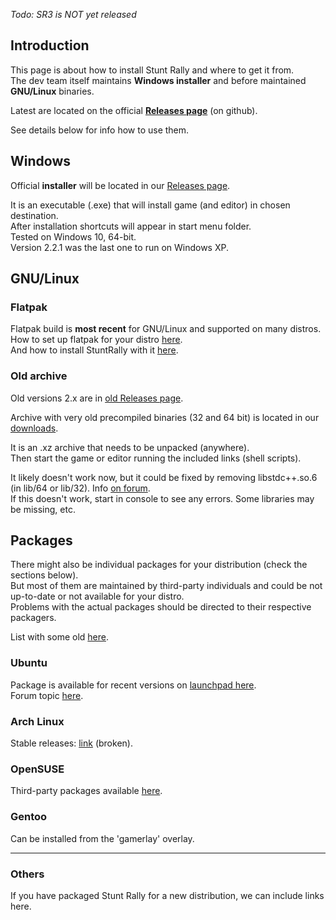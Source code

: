 _Todo: SR3 is NOT yet released_ 

## Introduction

This page is about how to install Stunt Rally and where to get it from.  
The dev team itself maintains **Windows installer** and before maintained **GNU/Linux** binaries.  

Latest are located on the official **[Releases page](https://github.com/stuntrally/stuntrally3/releases)** (on github).  

See details below for info how to use them.

## Windows

Official **installer** will be located in our [Releases page](https://github.com/stuntrally/stuntrally3/releases).

It is an executable (.exe) that will install game (and editor) in chosen destination.   
After installation shortcuts will appear in start menu folder.   
Tested on Windows 10, 64-bit.  
Version 2.2.1 was the last one to run on Windows XP.

## GNU/Linux

### Flatpak

Flatpak build is **most recent** for GNU/Linux and supported on many distros.  
How to set up flatpak for your distro [here](https://flatpak.org/setup/).  
And how to install StuntRally with it [here](https://flathub.org/apps/details/org.tuxfamily.StuntRally).  


### Old archive

Old versions 2.x are in [old Releases page](https://github.com/stuntrally/stuntrally/releases).  

Archive with very old precompiled binaries (32 and 64 bit) is located in our [downloads](https://sourceforge.net/projects/stuntrally/files/).  

It is an .xz archive that needs to be unpacked (anywhere).   
Then start the game or editor running the included links (shell scripts).  

It likely doesn't work now, but it could be fixed by removing libstdc++.so.6 (in lib/64 or lib/32). Info [on forum](https://forum.freegamedev.net/viewtopic.php?f=78&t=7980).  
If this doesn't work, start in console to see any errors. Some libraries may be missing, etc.  


## Packages

There might also be individual packages for your distribution (check the sections below).   
But most of them are maintained by third-party individuals and could be not up-to-date or not available for your distro.   
Problems with the actual packages should be directed to their respective packagers.

List with some old [here](https://pkgs.org/search/?q=stuntrally).


### Ubuntu ###

Package is available for recent versions on [launchpad here](https://launchpad.net/~xtradeb/+archive/ubuntu/play).  
Forum topic [here](https://forum.freegamedev.net/viewtopic.php?f=81&t=17068).

### Arch Linux ###

Stable releases: [link](http://aur.archlinux.org/packages.php?K=stuntrally) (broken).

### OpenSUSE ###

Third-party packages available [here](http://software.opensuse.org/search?q=stuntrally&baseproject=ALL&lang=en&include_home=true&exclude_debug=true).

### Gentoo ###

Can be installed from the 'gamerlay' overlay.

----
### Others

If you have packaged Stunt Rally for a new distribution, we can include links here.
